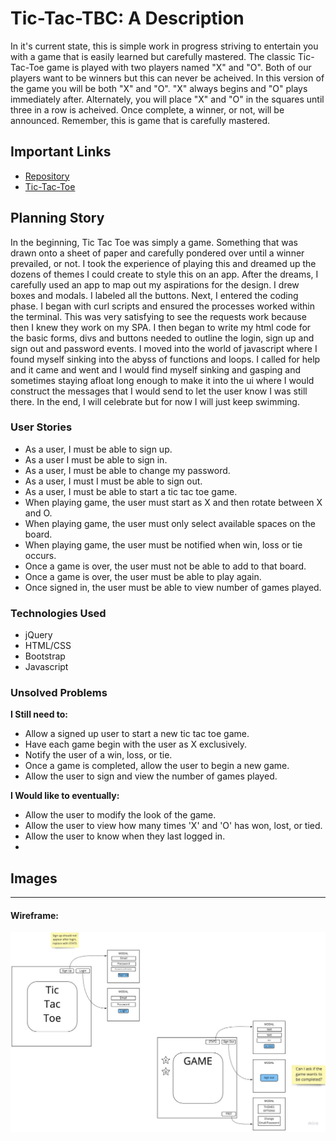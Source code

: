 # Tic-Tac-TBC: A Description

In it's current state, this is simple work in progress striving to entertain you with a game that is easily learned but carefully mastered. The classic Tic-Tac-Toe game is played with two players named "X" and "O". Both of our players want to be winners but this can never be acheived. In this version of the game you will be both "X" and "O". "X" always begins and "O" plays immediately after. Alternately, you will place "X" and "O" in the squares until three in a row is acheived. Once complete, a winner, or not, will be announced. Remember, this is game that is carefully mastered.

## Important Links

- [Repository](https://github.com/CynthiaLDouglas/Tic-Tac-Toe)
- [Tic-Tac-Toe](http://cynthialdouglas.github.io/Tic-Tac-Toe)

## Planning Story

In the beginning, Tic Tac Toe was simply a game. Something that was drawn onto a sheet of paper and carefully pondered over until a winner prevailed, or not. I took the experience of playing this and dreamed up the dozens of themes I could create to style this on an app. After the dreams, I carefully used an app to map out my aspirations for the design. I drew boxes and modals. I labeled all the buttons. Next, I entered the coding phase. I began with curl scripts and ensured the processes worked within the terminal. This was very satisfying to see the requests work because then I knew they work on my SPA. I then began to write my html code for the basic forms, divs and buttons needed to outline the login, sign up and sign out and password events. I moved into the world of javascript where I found myself sinking into the abyss of functions and loops. I called for help and it came and went and I would find myself sinking and gasping and sometimes staying afloat long enough to make it into the ui where I would construct the messages that I would send to let the user know I was still there. In the end, I will celebrate but for now I will just keep swimming. 

### User Stories

- As a user, I must be able to sign up.
- As a user I must be able to sign in.
- As a user, I must be able to change my password.
- As a user, I must I must be able to sign out.
- As a user, I must be able to start a tic tac toe game.
- When playing game, the user must start as X and then rotate between X and O.
- When playing game, the user must only select available spaces on the board.
- When playing game, the user must be notified when win, loss or tie occurs.
- Once a game is over, the user must not be able to add to that board.
- Once a game is over, the user must be able to play again.
- Once signed in, the user must be able to view number of games played.

### Technologies Used

- jQuery
- HTML/CSS
- Bootstrap
- Javascript

### Unsolved Problems

**I Still need to:**
  - Allow a signed up user to start a new tic tac toe game.
  - Have each game begin with the user as X exclusively.
  - Notify the user of a win, loss, or tie.
  - Once a game is completed, allow the user to begin a new game.
  - Allow the user to sign and view the number of games played.

**I Would like to eventually:**
  - Allow the user to modify the look of the game.
  - Allow the user to view how many times 'X' and 'O' has won, lost, or tied.
  - Allow the user to know when they last logged in.
  -
## Images

---

#### Wireframe:
![wireframe](https://github.com/CynthiaLDouglas/ImagesforGA/blob/master/TicTacToe%20Wireframe.jpg)
